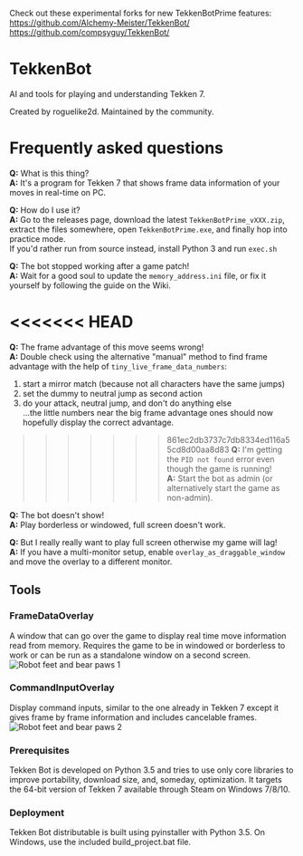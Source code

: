 Check out these experimental forks for new TekkenBotPrime features:\
https://github.com/Alchemy-Meister/TekkenBot/ \
https://github.com/compsyguy/TekkenBot/

# TekkenBot

AI and tools for playing and understanding Tekken 7.

Created by roguelike2d. Maintained by the community.

# Frequently asked questions

**Q:** What is this thing?\
**A:** It's a program for Tekken 7 that shows frame data information of your moves in real-time on PC.

**Q:** How do I use it?\
**A:** Go to the releases page, download the latest `TekkenBotPrime_vXXX.zip`, extract the files somewhere, open `TekkenBotPrime.exe`, and finally hop into practice mode.\
If you'd rather run from source instead, install Python 3 and run `exec.sh`

**Q:** The bot stopped working after a game patch!\
**A:** Wait for a good soul to update the `memory_address.ini` file, or fix it yourself by following the guide on the Wiki.

<<<<<<< HEAD
=======
**Q:** The frame advantage of this move seems wrong!\
**A:** Double check using the alternative "manual" method to find frame advantage with the help of `tiny_live_frame_data_numbers`:
1. start a mirror match (because not all characters have the same jumps)
2. set the dummy to neutral jump as second action
3. do your attack, neutral jump, and don't do anything else\
...the little numbers near the big frame advantage ones should now hopefully display the correct advantage.

>>>>>>> 861ec2db3737c7db8334ed116a55cd8d00aa8d83
**Q:** I'm getting the `PID not found` error even though the game is running!\
**A:** Start the bot as admin (or alternatively start the game as non-admin).

**Q:** The bot doesn't show!\
**A:** Play borderless or windowed, full screen doesn't work.

**Q:** But I really really want to play full screen otherwise my game will lag!\
**A:** If you have a multi-monitor setup, enable `overlay_as_draggable_window` and move the overlay to a different monitor.

## Tools

### FrameDataOverlay

A window that can go over the game to display real time move information read from memory. Requires the game to be in windowed or borderless to work or can be run as a standalone window on a second screen.
![Robot feet and bear paws 1](Screenshots/frame_data.png?raw=true)

### CommandInputOverlay

Display command inputs, similar to the one already in Tekken 7 except it gives frame by frame information and includes cancelable frames.
![Robot feet and bear paws 2](Screenshots/command_input.png?raw=true)

### Prerequisites

Tekken Bot is developed on Python 3.5 and tries to use only core libraries to improve portability, download size, and, someday, optimization. It targets the 64-bit version of Tekken 7 available through Steam on Windows 7/8/10.

### Deployment

Tekken Bot distributable is built using pyinstaller with Python 3.5. On Windows, use the included build_project.bat file.
